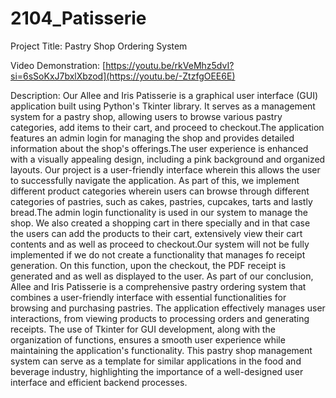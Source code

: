 # 2104_Patisserie

Project Title: Pastry Shop Ordering System

Video Demonstration: [https://youtu.be/rkVeMhz5dvI?si=6sSoKxJ7bxlXbzod](https://youtu.be/-ZtzfgOEE6E)

Description:     Our Allee and Iris Patisserie is a graphical user interface (GUI) application built using Python's Tkinter library. 
             It serves as a management system for a pastry shop, allowing users to browse various pastry categories, add items to 
             their cart, and proceed to checkout.The application features an admin login for managing the shop and provides detailed
             information about the shop's offerings.The user experience is enhanced with a visually appealing design, including a pink
             background and organized layouts.
                 Our project is a user-friendly interface wherein this allows the user to successfully navigate the application.
             As part of this, we implement different product categories wherein users can browse through different categories of pastries,
             such as cakes, pastries, cupcakes, tarts and lastly bread.The admin login functionality is used in our system to manage the shop.
             We also created a shopping cart in there specially and in that case the users can add the products to their cart, extensively
             view their cart contents and as well as proceed to checkout.Our system will not be fully implemented if we do not create a
             functionality that manages fo receipt generation. On this function, upon the checkout, the PDF receipt is generated and as well 
             as displayed to the user.
                As part of our conclusion, Allee and Iris Patisserie is a comprehensive pastry ordering system that combines a user-friendly 
             interface with essential functionalities for browsing and purchasing pastries. The application effectively manages user interactions, 
             from viewing products to processing orders and generating receipts. The use of Tkinter for GUI development, along with the organization 
             of functions, ensures a smooth user experience while maintaining the application's functionality. This pastry shop management system can
             serve as a template for similar applications in the food and beverage industry, highlighting the importance of a well-designed user 
             interface and efficient backend processes. 
